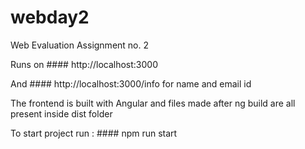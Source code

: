 # webday2
Web Evaluation Assignment no. 2

Runs on #### http://localhost:3000

And #### http://localhost:3000/info for name and email id


The frontend is built with Angular and files made after ng build are all present inside dist folder

To start project run : #### npm run start
